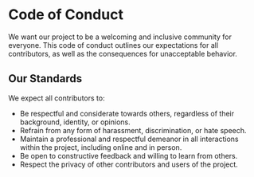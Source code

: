 # Code of Conduct

We want our project to be a welcoming and inclusive community for everyone. This code of conduct outlines our expectations for all contributors, as well as the consequences for unacceptable behavior.

## Our Standards

We expect all contributors to:

- Be respectful and considerate towards others, regardless of their background, identity, or opinions.
- Refrain from any form of harassment, discrimination, or hate speech.
- Maintain a professional and respectful demeanor in all interactions within the project, including online and in person.
- Be open to constructive feedback and willing to learn from others.
- Respect the privacy of other contributors and users of the project.